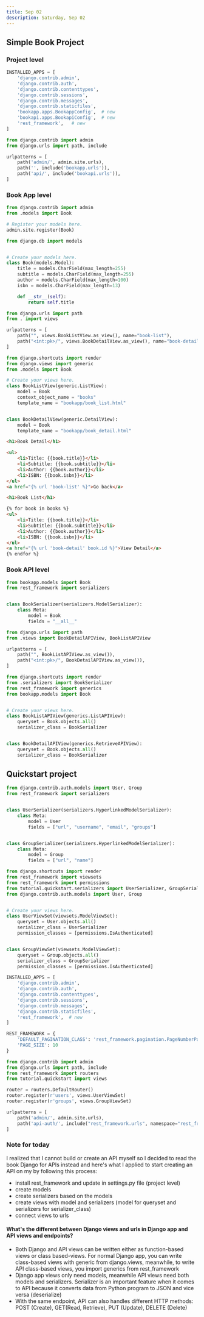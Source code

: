 ```yaml
---
title: Sep 02
description: Saturday, Sep 02
---
```


## Simple Book Project

### Project level

``` python title="book/settings.py"
INSTALLED_APPS = [
    'django.contrib.admin',
    'django.contrib.auth',
    'django.contrib.contenttypes',
    'django.contrib.sessions',
    'django.contrib.messages',
    'django.contrib.staticfiles',
    'bookapp.apps.BookappConfig',  # new
    'bookapi.apps.BookapiConfig',  # new
    'rest_framework',   # new
]
```

``` python title="book/urls.py"
from django.contrib import admin
from django.urls import path, include

urlpatterns = [
    path('admin/', admin.site.urls),
    path('', include('bookapp.urls')),
    path('api/', include('bookapi.urls')),
]
```

### Book App level

``` python title="bookapp/admin.py"
from django.contrib import admin
from .models import Book

# Register your models here.
admin.site.register(Book)
```

``` python title="bookapp/models.py"
from django.db import models


# Create your models here.
class Book(models.Model):
    title = models.CharField(max_length=255)
    subtitle = models.CharField(max_length=255)
    author = models.CharField(max_length=100)
    isbn = models.CharField(max_length=13)

    def __str__(self):
        return self.title
```

``` python title="bookapp/urls.py"
from django.urls import path
from . import views

urlpatterns = [
    path("", views.BookListView.as_view(), name="book-list"),
    path("<int:pk>/", views.BookDetailView.as_view(), name="book-detail"),
]
```

``` python title="bookapp/views.py"
from django.shortcuts import render
from django.views import generic
from .models import Book

# Create your views here.
class BookListView(generic.ListView):
    model = Book
    context_object_name = "books"
    template_name = "bookapp/book_list.html"


class BookDetailView(generic.DetailView):
    model = Book
    template_name = "bookapp/book_detail.html"
```

``` html title="bookapp/templates/bookapp/book_detail.html"
<h1>Book Detail</h1>

<ul>
    <li>Title: {{book.title}}</li>
    <li>Subtitle: {{book.subtitle}}</li>
    <li>Author: {{book.author}}</li>
    <li>ISBN: {{book.isbn}}</li>
</ul>
<a href="{% url 'book-list' %}">Go back</a>
```

``` html title="bookapp/templates/bookapp/book_list.html"
<h1>Book List</h1>

{% for book in books %}
<ul>
    <li>Title: {{book.title}}</li>
    <li>Subtitle: {{book.subtitle}}</li>
    <li>Author: {{book.author}}</li>
    <li>ISBN: {{book.isbn}}</li>
</ul>
<a href="{% url 'book-detail' book.id %}">View Detail</a>
{% endfor %}
```

### Book API level

``` python title="bookapi/serializers.py"
from bookapp.models import Book
from rest_framework import serializers


class BookSerializer(serializers.ModelSerializer):
    class Meta:
        model = Book
        fields = "__all__"

```

``` python title="bookapi/urls.py"
from django.urls import path
from .views import BookDetailAPIView, BookListAPIView

urlpatterns = [
    path("", BookListAPIView.as_view()),
    path("<int:pk>/", BookDetailAPIView.as_view()),
]
```

``` python title="bookapi/views.py"
from django.shortcuts import render
from .serializers import BookSerializer
from rest_framework import generics
from bookapp.models import Book


# Create your views here.
class BookListAPIView(generics.ListAPIView):
    queryset = Book.objects.all()
    serializer_class = BookSerializer


class BookDetailAPIView(generics.RetrieveAPIView):
    queryset = Book.objects.all()
    serializer_class = BookSerializer
```


## Quickstart project

``` python title="tutorial/quickstart/serializers.py"
from django.contrib.auth.models import User, Group
from rest_framework import serializers


class UserSerializer(serializers.HyperlinkedModelSerializer):
    class Meta:
        model = User
        fields = ["url", "username", "email", "groups"]


class GroupSerializer(serializers.HyperlinkedModelSerializer):
    class Meta:
        model = Group
        fields = ["url", "name"]
```

``` python title="tutorial/quickstart/views.py"
from django.shortcuts import render
from rest_framework import viewsets
from rest_framework import permissions
from tutorial.quickstart.serializers import UserSerializer, GroupSerializer
from django.contrib.auth.models import User, Group


# Create your views here.
class UserViewSet(viewsets.ModelViewSet):
    queryset = User.objects.all()
    serializer_class = UserSerializer
    permission_classes = [permissions.IsAuthenticated]


class GroupViewSet(viewsets.ModelViewSet):
    queryset = Group.objects.all()
    serializer_class = GroupSerializer
    permission_classes = [permissions.IsAuthenticated]
```

``` python title="tutorial/settings.py"
INSTALLED_APPS = [
    'django.contrib.admin',
    'django.contrib.auth',
    'django.contrib.contenttypes',
    'django.contrib.sessions',
    'django.contrib.messages',
    'django.contrib.staticfiles',
    'rest_framework',  # new
]

REST_FRAMEWORK = {
    'DEFAULT_PAGINATION_CLASS': 'rest_framework.pagination.PageNumberPagination',
    'PAGE_SIZE': 10
}
```

``` python title="tutorial/urls.py"
from django.contrib import admin
from django.urls import path, include
from rest_framework import routers
from tutorial.quickstart import views

router = routers.DefaultRouter()
router.register(r'users', views.UserViewSet)
router.register(r'groups', views.GroupViewSet)

urlpatterns = [
    path('admin/', admin.site.urls),
    path('api-auth/', include("rest_framework.urls", namespace="rest_framework"))
]
```


### Note for today

I realized that I cannot build or create an API myself so I decided to read the book Django for APIs instead and here's what I applied to start creating an API on my by following this process:
- install rest_framework and update in settings.py file (project level)
- create models 
- create serializers based on the models 
- create views with model and serializers (model for queryset and serializers for serializer_class) 
- connect views to urls

#### What's the different between Django views and urls in Django app and API views and endpoints?

- Both Django and API views can be written either as function-based views or class based-views. For normal Django app, you can write class-based views with generic from django.views, meanwhile, to write API class-based views, you import generics from rest_framework 
- Django app views only need models, meanwhile API views need both models and serializers. Serializer is an important feature when it comes to API because it converts data from Python program to JSON and vice versa (deserialize)
- With the same endpoint, API can also handles different HTTP methods: POST (Create), GET(Read, Retrieve), PUT (Update), DELETE (Delete)


